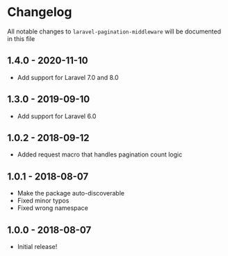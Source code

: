 # Changelog

All notable changes to `laravel-pagination-middleware` will be documented in this file

## 1.4.0 - 2020-11-10

- Add support for Laravel 7.0 and 8.0

## 1.3.0 - 2019-09-10

- Add support for Laravel 6.0

## 1.0.2 - 2018-09-12
- Added request macro that handles pagination count logic

## 1.0.1 - 2018-08-07
- Make the package auto-discoverable
- Fixed minor typos
- Fixed wrong namespace

## 1.0.0 - 2018-08-07

- Initial release!
